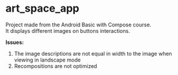 # art_space_app
Project made from the Android Basic with Compose course.<br>
It displays different images on buttons interactions.

<B>Issues:</B><br>
1. The image descriptions are not equal in width to the image when viewing in landscape mode
2. Recompositions are not optimized  
